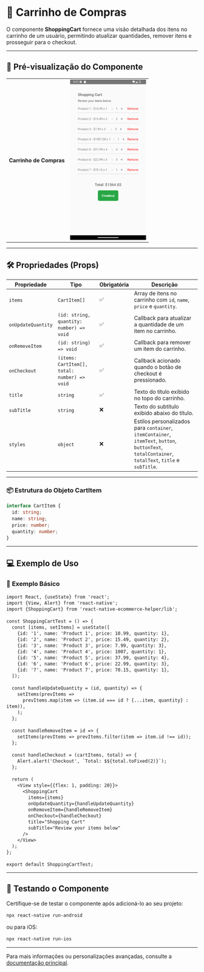 # 🛒 **Carrinho de Compras**

O componente **ShoppingCart** fornece uma visão detalhada dos itens no carrinho de um usuário, permitindo atualizar quantidades, remover itens e prosseguir para o checkout.

---

## 📸 **Pré-visualização do Componente**

<table>
  <tr>
    <td><strong>Carrinho de Compras</strong></td>
    <td><img src="../../Images/ShoppingCart.png" alt="ShoppingCart" width="200"/></td>
  </tr>
</table>

---

## 🛠️ **Propriedades (Props)**

| Propriedade        | Tipo                                              | Obrigatória | Descrição                                                |
|---------------------|---------------------------------------------------|-------------|----------------------------------------------------------|
| `items`            | `CartItem[]`                                      | ✅          | Array de itens no carrinho com `id`, `name`, `price` e `quantity`. |
| `onUpdateQuantity` | `(id: string, quantity: number) => void`          | ✅          | Callback para atualizar a quantidade de um item no carrinho. |
| `onRemoveItem`     | `(id: string) => void`                            | ✅          | Callback para remover um item do carrinho.              |
| `onCheckout`       | `(items: CartItem[], total: number) => void`      | ✅          | Callback acionado quando o botão de checkout é pressionado. |
| `title`            | `string`                                         | ✅          | Texto do título exibido no topo do carrinho.            |
| `subTitle`         | `string`                                         | ❌          | Texto do subtítulo exibido abaixo do título.            |
| `styles`           | `object`                                         | ❌          | Estilos personalizados para `container`, `itemContainer`, `itemText`, `button`, `buttonText`, `totalContainer`, `totalText`, `title` e `subTitle`. |

---

### 📦 **Estrutura do Objeto CartItem**

```ts
interface CartItem {
  id: string;
  name: string;
  price: number;
  quantity: number;
}
```

---

## 💻 **Exemplo de Uso**

### 📝 **Exemplo Básico**

```tsx
import React, {useState} from 'react';
import {View, Alert} from 'react-native';
import {ShoppingCart} from 'react-native-ecommerce-helper/lib';

const ShoppingCartTest = () => {
  const [items, setItems] = useState([
    {id: '1', name: 'Product 1', price: 10.99, quantity: 1},
    {id: '2', name: 'Product 2', price: 15.49, quantity: 2},
    {id: '3', name: 'Product 3', price: 7.99, quantity: 3},
    {id: '4', name: 'Product 4', price: 1007, quantity: 1},
    {id: '5', name: 'Product 5', price: 37.99, quantity: 4},
    {id: '6', name: 'Product 6', price: 22.99, quantity: 3},
    {id: '7', name: 'Product 7', price: 70.15, quantity: 1},
  ]);

  const handleUpdateQuantity = (id, quantity) => {
    setItems(prevItems =>
      prevItems.map(item => (item.id === id ? {...item, quantity} : item)),
    );
  };

  const handleRemoveItem = id => {
    setItems(prevItems => prevItems.filter(item => item.id !== id));
  };

  const handleCheckout = (cartItems, total) => {
    Alert.alert('Checkout', `Total: $${total.toFixed(2)}`);
  };

  return (
    <View style={{flex: 1, padding: 20}}>
      <ShoppingCart
        items={items}
        onUpdateQuantity={handleUpdateQuantity}
        onRemoveItem={handleRemoveItem}
        onCheckout={handleCheckout}
        title="Shopping Cart"
        subTitle="Review your items below"
      />
    </View>
  );
};

export default ShoppingCartTest;
```

---

## 🧪 **Testando o Componente**

Certifique-se de testar o componente após adicioná-lo ao seu projeto:

```sh
npx react-native run-android
```

ou para iOS:

```sh
npx react-native run-ios
```

---

Para mais informações ou personalizações avançadas, consulte a [documentação principal](../../README.md).
